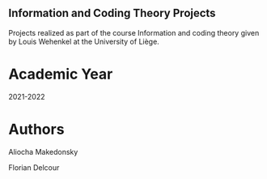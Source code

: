 ## Information and Coding Theory Projects
Projects realized as part of the course Information and coding theory given by Louis Wehenkel at the University of Liège.
# Academic Year
2021-2022
# Authors 
Aliocha Makedonsky

Florian Delcour
